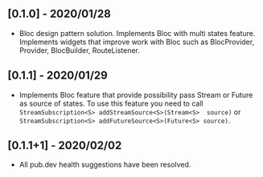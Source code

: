 ## [0.1.0] - 2020/01/28

* Bloc design pattern solution. Implements Bloc with multi states feature. 
Implements widgets that improve work with Bloc such as BlocProvider, Provider, BlocBuilder, RouteListener.

## [0.1.1] - 2020/01/29
* Implements Bloc feature that provide possibility pass Stream or Future as source of states. To 
use this feature you need to call `StreamSubscription<S> addStreamSource<S>(Stream<S> 
source)` or `StreamSubscription<S> addFutureSource<S>(Future<S> source)`.

## [0.1.1+1] - 2020/02/02
* All pub.dev health suggestions have been resolved.